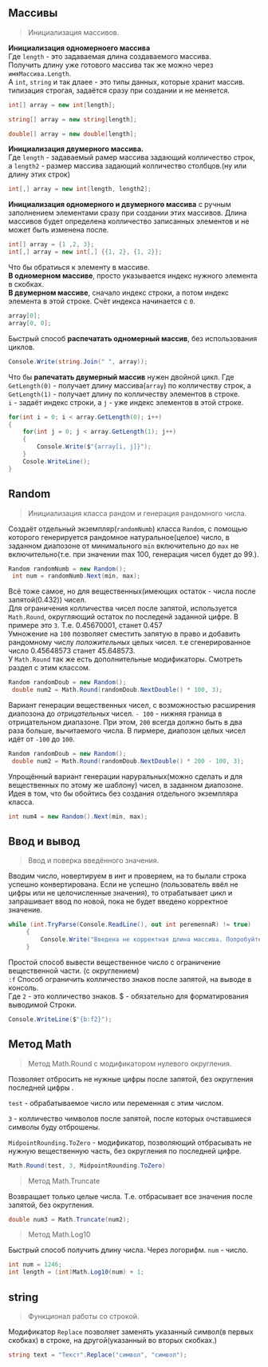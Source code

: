 
## Массивы

>Инициализация массивов.

**Инициализация одномерноего массива** <br>
Где `length` - это задаваемая длина создаваемого массива.<br>
Получить длину уже готового массива так же можно через `имяМассива.Length`. <br>
А `int`, `string` и так длаее - это типы данных, которые хранит массив. типизация строгая, задаётся сразу при создании и не меняется.
```c#
int[] array = new int[length]; 

string[] array = new string[length];

double[] array = new double[length];
```
**Инициализация двумерного массива.**<br> 
Где `length` - задаваемый рамер массива задающий колличество строк, а `length2` - размер массива задающий колличество столбцов.(ну или длину этих строк)
```c#
int[,] array = new int[length, length2]; 
```
**Инициализация одномерного и двумерного массива** с ручным заполнением элементами сразу при создании этих массивов.
Длина массивов будет определена колличество записанных элементов и не может быть изменена после.
```c#
int[] array = {1 ,2, 3}; 
int[,] array = new int[,] {{1, 2}, {1, 2}};
```
Что бы обратиься к элементу в массиве.<br> 
**В одномерном массиве**, просто указывается индекс нужного элемента в скобках.<br> 
**В двумерном массиве**, сначало индекс строки, а потом индекс элемента в этой строке. Счёт индекса начинается с `0`.
```c#
array[0];
array[0, 0];
```
Быстрый способ **распечатать одномерный массив**, без использования циклов.
```c#
Console.Write(string.Join(" ", array));
```
Что бы **рапечатать двумерный массив** нужен двойной цикл.
Где `GetLength(0)` - получает длину массива(`array`) по колличеству строк, а `GetLength(1)` - получает длину по колличеству элементов в строке. <br>
`i` - задаёт индекс строки, а `j` - уже индекс элементов в этой строке.
```c#
for(int i = 0; i < array.GetLength(0); i++)
{
    for(int j = 0; j < array.GetLength(1); j++)
    {
        Console.Write($"{array[i, j]}");
    }
    Cosole.WriteLine();
}
```
## Random

> Инициализация класса рандом и генерация рандомного числа.


Создаёт отдельный экземпляр(`randomNumb`) класса `Random`, с помощью которого генерируется рандомное натуральное(целое) число, в заданном диапозоне от минимального `min` включительно до `max` не включительно(т.е. при значении max 100, генерация чисел будет до 99.).
```c#
Random randomNumb = new Random(); 
 int num = randomNumb.Next(min, max);
```
Всё тоже самое, но для вещественных(имеющих остаток - числа после запятой(0.432)) чисел.<br> 
Для ограничения колличества чисел после запятой, используется `Math.Round`, округляющий остаток по последенй заданной цифре. В примере это `3`. Т.е. 0.45670001, станет 0.457 <br> 
Умножение  на `100` позволяет сместить запятую в право и добавить рандомному числу  *положительных* целых чисел. т.е сгенерированное число 0.45648573 станет 45.648573. <br>
У `Math.Round` так же есть дополнительные модификаторы. Смотреть раздел с этим классом.
```c#
Random randomDoub = new Random(); 
 double num2 = Math.Round(randomDoub.NextDouble() * 100, 3);
```
Вариант генерации вещественных чисел, с возможностью расширения диапозона до *отрицательных* чисел.
`- 100` - нижняя граница в отрицательном диапазоне. При этом, `200`  всегда должно быть в два раза больше, вычитаемого числа.
В пирмере, диапозон целых чисел идёт от `-100` до `100`.
```c#
Random randomDoub = new Random(); 
 double num2 = Math.Round(randomDoub.NextDouble() * 200 - 100, 3);
```
Упрощённый вариант генерации наруральных(можно сделать и для вещественных по этому же шаблону) чисел, в заданном диапозоне.<br>
Идея в том, что бы обойтись без создания отдельного экземпляра класса.   
```c#
int num4 = new Random().Next(min, max);
```
## Ввод и вывод

> Ввод и поверка введённого значения.

Вводим число, новертируем в инт и проверяем, на то былали строка успешно конвертирована. 
Если не успешно (пользователь ввёл не цифры или не целочисленные значения), то отрабатывает цикл и запрашивает ввод по новой, пока не будет введено корректное значение.
```c#
while (int.TryParse(Console.ReadLine(), out int peremennaR) != true)
     {
         Console.Write("Введена не корректная длина массива. Попробуйте ещё раз: ");
     }
```

Простой способ вывести вещественное число с ограничение вещественной части. (с округлением)<br>
`:f` Способ ограничить колличество знаков после запятой, на выводе в консоль.<br>
Где `2` - это колличество знаков. $ - обязательно для форматирования выводимой Строки. 
```c#
Console.WriteLine($"{b:f2}"); 
```
## Метод Math

> Метод Math.Round с модификатором нулевого округления.

Позволяет отбросить не нужные цифры после запятой, без округления последней цифры .

`test` - обрабатываемое число или переменная с этим числом.

`3` - колличество чимволов после запятой, после которых очставшиеся символы буду отброшены.

`MidpointRounding.ToZero` - модификатор, позволяющий отбрасывать не нужную вещественную часть, без округления по последней цифре.
```C#
Math.Round(test, 3, MidpointRounding.ToZero)
```
> Метод Math.Truncate

Возвращает только целые числа. Т.е. отбрасывает все значения после запятой, без округления.
```c#
double num3 = Math.Truncate(num2); 
```

> Метод Math.Log10

Быстрый способ получить длину числа. Через логорифм.
`num` - число.
```c#
int num = 1246;
int length = (int)Math.Log10(num) + 1; 
```

## string

> Функционал работы со строкой.

Модификатор `Replace` позволяет заменять указанный символ(в первых скобках) в строке, на другой(указанный во вторых скобках.)
```c#
string text = "Текст".Replace("символ", "символ");
```